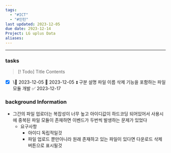 ```yaml
---
tags:
  - "#ICT"
  - "#인턴"
last updated: 2023-12-05
due date: 2923-12-14
Project: LG uplus Data
aliases:
---
```

--- 
### tasks

> [! Todo] Title
> Contents


- [x] \📅 2023-12-05 🛫 2023-12-05 ⏫  구분 설명 파일 이름 삭제 기능을 포함하는 파일 모듈 개발 ✅ 2023-12-17

### background Information
- 그간의 파일 업로더는 복잡성이 너무 높고 아이디값이 하드코딩 되어있어서 사용시에 중복된 파일 모듈이 존재하면 이벤드가 두번씩 발생하는 문제가 있었다
	- 요구사항
		- 아이디 독립적일것
		- 파일 업로드 뿐만아니라 원래 존재하고 있는 파일이 있다면  다운로드 삭제 버튼으로 표시될것


